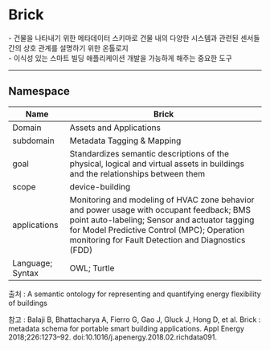# Brick

&#45; 건물을 나타내기 위한 메타데이터 스키마로 건물 내의 다양한 시스템과 관련된 센서들 간의 상호 관계를 설명하기 위한 온톨로지 <br/>
&#45;  이식성 있는 스마트 빌딩 애플리케이션 개발을 가능하게 해주는 중요한 도구

---
## Namespace



| Name         | Brick  |
| ------------ | --- |
| Domain       | Assets and Applications      |
| subdomain    | Metadata Tagging & Mapping    |
| goal         | Standardizes semantic descriptions of the physical, logical and virtual assets in buildings and the relationships between them    |
| scope        | device-building    |
| applications | Monitoring and modeling of HVAC zone behavior and power usage with occupant feedback; BMS point auto-labeling; Sensor and actuator tagging for Model Predictive Control (MPC); Operation monitoring for Fault Detection and Diagnostics (FDD)    |
| Language; Syntax             | OWL; Turtle     |

출처 :  A semantic ontology for representing and quantifying energy flexibility of buildings

참고 : Balaji B, Bhattacharya A, Fierro G, Gao J, Gluck J, Hong D, et al. Brick : metadata schema for portable smart building applications. Appl Energy 2018;226:1273–92. doi:10.1016/j.apenergy.2018.02.richdata091.